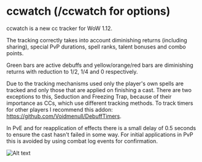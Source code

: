 # ccwatch (/ccwatch for options)
ccwatch is a new cc tracker for WoW 1.12.

The tracking correctly takes into account diminishing returns (including sharing), special PvP durations, spell ranks, talent bonuses and combo points.

Green bars are active debuffs and yellow/orange/red bars are diminishing returns with reduction to 1/2, 1/4 and 0 respectively.

Due to the tracking mechanisms used only the player's own spells are tracked and only those that are applied on finishing a cast. There are two exceptions to this, Seduction and Freezing Trap, because of their importance as CCs, which use different tracking methods. To track timers for other players I recommend this addon: https://github.com/Voidmenull/DebuffTimers.

In PvE and for reapplication of effects there is a small delay of 0.5 seconds to ensure the cast hasn't failed in some way. For initial applications in PvP this is avoided by using combat log events for confirmation.

![Alt text](http://i.imgur.com/DbC2V6d.png)
